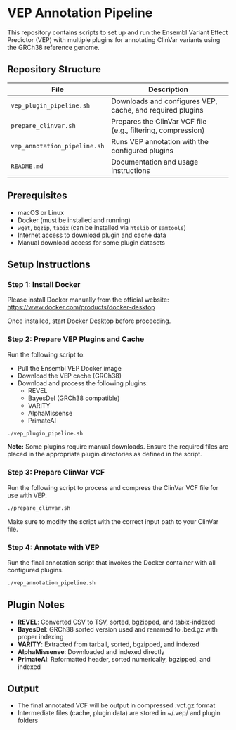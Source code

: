 # VEP Annotation Pipeline

This repository contains scripts to set up and run the Ensembl Variant Effect Predictor (VEP) with multiple plugins for annotating ClinVar variants using the GRCh38 reference genome.

## Repository Structure

| File                        | Description                                                             |
|-----------------------------|-------------------------------------------------------------------------|
| `vep_plugin_pipeline.sh`    | Downloads and configures VEP, cache, and required plugins               |
| `prepare_clinvar.sh`        | Prepares the ClinVar VCF file (e.g., filtering, compression)            |
| `vep_annotation_pipeline.sh`| Runs VEP annotation with the configured plugins                         |
| `README.md`                 | Documentation and usage instructions                                    |

## Prerequisites

- macOS or Linux
- Docker (must be installed and running)
- `wget`, `bgzip`, `tabix` (can be installed via `htslib` or `samtools`)
- Internet access to download plugin and cache data
- Manual download access for some plugin datasets

## Setup Instructions

### Step 1: Install Docker

Please install Docker manually from the official website:
https://www.docker.com/products/docker-desktop

Once installed, start Docker Desktop before proceeding.

### Step 2: Prepare VEP Plugins and Cache

Run the following script to:
- Pull the Ensembl VEP Docker image
- Download the VEP cache (GRCh38)
- Download and process the following plugins:
  - REVEL
  - BayesDel (GRCh38 compatible)
  - VARITY
  - AlphaMissense
  - PrimateAI

```bash
./vep_plugin_pipeline.sh
```

**Note:** Some plugins require manual downloads. Ensure the required files are placed in the appropriate plugin directories as defined in the script.

### Step 3: Prepare ClinVar VCF

Run the following script to process and compress the ClinVar VCF file for use with VEP.

```bash
./prepare_clinvar.sh
```

Make sure to modify the script with the correct input path to your ClinVar file.

### Step 4: Annotate with VEP

Run the final annotation script that invokes the Docker container with all configured plugins.

```bash
./vep_annotation_pipeline.sh
```

## Plugin Notes

- **REVEL**: Converted CSV to TSV, sorted, bgzipped, and tabix-indexed
- **BayesDel**: GRCh38 sorted version used and renamed to .bed.gz with proper indexing
- **VARITY**: Extracted from tarball, sorted, bgzipped, and indexed
- **AlphaMissense**: Downloaded and indexed directly
- **PrimateAI**: Reformatted header, sorted numerically, bgzipped, and indexed

## Output

- The final annotated VCF will be output in compressed .vcf.gz format
- Intermediate files (cache, plugin data) are stored in ~/.vep/ and plugin folders
